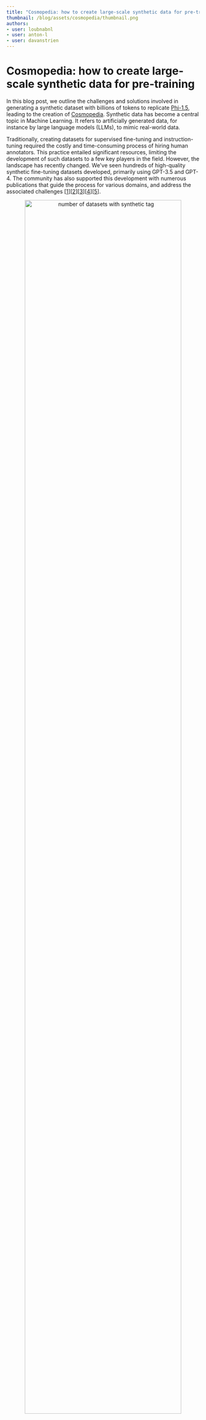 ```yaml
---
title: "Cosmopedia: how to create large-scale synthetic data for pre-training Large Language Models"
thumbnail: /blog/assets/cosmopedia/thumbnail.png
authors:
- user: loubnabnl
- user: anton-l
- user: davanstrien
---
```


# Cosmopedia: how to create large-scale synthetic data for pre-training

In this blog post, we outline the challenges and solutions involved in generating a synthetic dataset with billions of tokens to replicate [Phi-1.5](https://arxiv.org/abs/2309.05463), leading to the creation of [Cosmopedia](https://huggingface.co/datasets/HuggingFaceTB/cosmopedia). Synthetic data has become a central topic in Machine Learning.  It refers to artificially generated data, for instance by large language models (LLMs), to mimic real-world data. 

Traditionally, creating datasets for supervised fine-tuning and instruction-tuning required the costly and time-consuming process of hiring human annotators. This practice entailed significant resources, limiting the development of such datasets to a few key players in the field. However, the landscape has recently changed. We've seen hundreds of high-quality synthetic fine-tuning datasets developed, primarily using GPT-3.5 and GPT-4. The community has also supported this development with numerous publications that guide the process for various domains, and address the associated challenges [[1](https://arxiv.org/abs/2305.14233)][[2](https://arxiv.org/abs/2312.02120)][[3](https://arxiv.org/abs/2402.10176)][[4](https://arxiv.org/abs/2304.12244)][[5](https://huggingface.co/blog/synthetic-data-save-costs)].

<p align="center">
 <img src="https://huggingface.co/datasets/HuggingFaceTB/images/resolve/main/cosmopedia/data.png" alt="number of datasets with synthetic tag" style="width: 90%; height: auto;"><br>
<em>Figure 1. Datasets on Hugging Face hub with the tag synthetic.</em>
</p>

However, this is not another blog post on generating synthetic instruction-tuning datasets, a subject the community is already extensively exploring. We focus on scaling from a **few thousand** to **millions** of samples that can be used for **pre-training LLMs from scratch**. This presents a unique set of challenges. 

## Why Cosmopedia?

Microsoft pushed this field with their series of Phi models [[6](https://arxiv.org/abs/2306.11644)][[7](https://arxiv.org/abs/2309.05463)][[8](https://www.microsoft.com/en-us/research/blog/phi-2-the-surprising-power-of-small-language-models/)], which were predominantly trained on synthetic data. They surpassed larger models that were trained much longer on web datasets. [Phi-2](https://huggingface.co/microsoft/phi-2) was downloaded over 617k times in the past month and is among the top 20 most-liked models on the Hugging Face hub.

While the technical reports of the Phi models, such as the [“Textbooks Are All You Need”](https://arxiv.org/abs/2306.11644) paper, shed light on the models’ remarkable performance and creation, they leave out substantial details regarding the curation of their synthetic training datasets. Furthermore, the datasets themselves are not released. This sparks debate among enthusiasts and skeptics alike. Some praise the models' capabilities, while critics argue they may simply be overfitting benchmarks; some of them even label the approach of pre-training models on synthetic data as [« garbage in, garbage out»](https://x.com/Grady_Booch/status/1760042033761378431?s=20). Yet, the idea of having full control over the data generation process and replicating the high-performance of Phi models is intriguing and worth exploring.

This is the motivation for developing [Cosmopedia](https://huggingface.co/datasets/HuggingFaceTB/cosmopedia), which aims to reproduce the training data used for Phi1.5. In this post we share our initial findings and discuss some plans to improve on the current dataset. We delve into the methodology for creating the dataset, offering an in-depth look at the approach to prompt curation and the technical stack. Cosmopedia is fully open: we release the [code](https://github.com/huggingface/cosmopedia) for our end-to-end pipeline, the [dataset](https://huggingface.co/datasets/HuggingFaceTB/cosmopedia), and a 1B model trained on it called [cosmo-1b](https://huggingface.co/HuggingFaceTB/cosmo-1b). This enables the community to reproduce the results and build upon them.

## Behind the scenes of Cosmopedia’s creation

Besides the lack of information about the creation of the Phi datasets, another downside is that they use proprietary models to generate the data. To address these shortcomings, we introduce Cosmopedia, a dataset of synthetic textbooks, blog posts, stories, posts, and WikiHow articles generated by [Mixtral-8x7B-Instruct-v0.1](https://huggingface.co/mistralai/Mixtral-8x7B-Instruct-v0.1). It contains over 30 million files and 25 billion tokens, making it the largest open synthetic dataset to date.

Heads up: If you are anticipating tales about deploying large-scale generation tasks across hundreds of H100 GPUs, in reality most of the time for Cosmopedia was spent on meticulous prompt engineering.

### Prompts curation

Generating synthetic data might seem straightforward, but maintaining diversity, which is crucial for optimal performance, becomes significantly challenging when scaling up. Therefore, it's essential to curate diverse prompts that cover a wide range of topics and minimize duplicate outputs, as we don’t want to spend compute on generating billions of textbooks only to discard most because they resemble each other closely. Before we launched the generation on hundreds of GPUs, we spent a lot of time iterating on the prompts with tools like [HuggingChat](https://huggingface.co/chat/). In this section, we'll go over the process of creating over 30 million prompts for Cosmopedia, spanning hundreds of topics and achieving less than 1% duplicate content.

Cosmopedia aims to generate a vast quantity of high-quality synthetic data with broad topic coverage. According to the Phi-1.5 [technical report](https://arxiv.org/abs/2309.05463), the authors curated 20,000 topics to produce 20 billion tokens of synthetic textbooks while using samples from web datasets for diversity, stating: 

> We carefully selected 20K topics to seed the generation of this new synthetic data. In our generation prompts, we use samples from web datasets for diversity.
> 

Assuming an average file length of 1000 tokens, this suggests using approximately 20 million distinct prompts. However, the methodology behind combining topics and web samples for increased diversity remains unclear.

We combine two approaches to build Cosmopedia’s prompts: conditioning on curated sources and conditioning on web data. We refer to the source of the data we condition on as “seed data”.

<p align="center">
 <img src="https://huggingface.co/datasets/HuggingFaceTB/images/resolve/main/cosmopedia/piecharts.png" alt="piecharts of data sources"  style="width: 90%; height: auto;"><br>
<em>Figure 2. The distribution of data sources for building Cosmopedia prompts (left plot) and the distribution of sources inside the Curated sources category (right plot).</em>
</p>

#### Curated Sources

We use topics from reputable educational sources such as Stanford courses, Khan Academy, OpenStax, and WikiHow. These resources cover many valuable topics for an LLM to learn. For instance, we extracted the outlines of various Stanford courses and constructed prompts that request the model to generate textbooks for individual units within those courses. An example of such a prompt is illustrated in figure 3.

Although this approach yields high-quality content, its main limitation is scalability. We are constrained by the number of resources and the topics available within each source. For example, we can extract only 16,000 unique units from OpenStax and 250,000 from Stanford. Considering our goal of generating 20 billion tokens, we need at least 20 million prompts!

##### Leverage diversity in audience and style

One strategy to increase the variety of generated samples is to leverage the diversity of audience and style: a single topic can be repurposed multiple times by altering the target audience (e.g., young children vs. college students) and the generation style (e.g., academic textbook vs. blog post). However, we discovered that simply modifying the prompt from "Write a detailed course unit for a textbook on 'Why Go To Space?' intended for college students" to "Write a detailed blog post on 'Why Go To Space?'" or "Write a textbook on 'Why Go To Space?' for young children" was insufficient to prevent a high rate of duplicate content. To mitigate this, we emphasized changes in audience and style, providing specific instructions on how the format and content should differ.

Figure 3 illustrates how we adapt a prompt based on the same topic for different audiences.

<p align="center">
 <img src="https://huggingface.co/datasets/HuggingFaceTB/images/resolve/main/cosmopedia/textbooks.png" alt="comparison of prompts" style="width: 90%; height: auto;"><br>
<em>Figure 3. Prompts for generating the same textbook for young children vs for professionals and researchers vs for high school students.</em>
</p>

By targeting four different audiences (young children, high school students, college students, researchers) and leveraging three generation styles (textbooks, blog posts, wikiHow articles), we can get up to 12 times the number of prompts. However, we might want to include other topics not covered in these resources, and the small volume of these sources still limits this approach and is very far from the 20+ million prompts we are targeting. That’s when web data comes in handy; what if we were to generate textbooks covering all the web topics? In the next section, we’ll explain how we selected topics and used web data to build millions of prompts.

#### Web data

Using web data to construct prompts proved to be the most scalable, contributing to over 75% of the prompts used in Cosmopedia. We clustered millions of web samples, using a dataset like [RefinedWeb](https://huggingface.co/datasets/tiiuae/falcon-refinedweb), into 145 clusters, and identified the topic of each cluster by providing extracts from 10 random samples and asking Mixtral to find their common topic. More details on this clustering are available in the Technical Stack section.

We inspected the clusters and excluded any deemed of low educational value. Examples of removed content include explicit adult material, celebrity gossip, and obituaries. The full list of the 130 topics retained and those removed can be found [here](https://github.com/huggingface/cosmopedia/blob/dd5cd1f7fcfae255c9cfbe704ba2187965523457/prompts/web_samples/filter_and_classify_clusters.py).

We then built prompts by instructing the model to generate a textbook related to a web sample within the scope of the topic it belongs to based on the clustering. Figure 4 provides an example of a web-based prompt. To enhance diversity and account for any incompleteness in topic labeling, we condition the prompts on the topic only 50% of the time, and change the audience and generation styles, as explained in the previous section. We ultimately built 23 million prompts using this approach. Figure 5 shows the final distribution of seed data, generation formats, and audiences in Cosmopedia.

<p align="center">
 <img src="https://huggingface.co/datasets/HuggingFaceTB/images/resolve/main/cosmopedia/web_samples.png" alt="web prompt" style="width: 90%; height: auto;"><br>
<em>Figure 4. Example of a web extract and the associated prompt.</em>
</p>

<p align="center">
 <img src="https://huggingface.co/datasets/HuggingFaceTB/images/resolve/main/cosmopedia/histograms.png" alt="histogram" style="width: 90%; height: auto;"><br>
<em>Figure 5. The distribution of seed data, generation format and target audiences in Cosmopedia dataset.</em>
</p>

In addition to random web files, we used samples from AutoMathText, a carefully curated dataset of Mathematical texts with the goal of including more scientific content.

#### Instruction datasets and stories

In our initial assessments of models trained using the generated textbooks, we observed a lack of common sense and fundamental knowledge typical of grade school education. To address this, we created stories incorporating day-to-day knowledge and basic common sense using texts from the UltraChat and OpenHermes2.5 instruction-tuning datasets as seed data for the prompts. These datasets span a broad range of subjects. For instance, from UltraChat, we used the "Questions about the world" subset, which covers 30 meta-concepts about the world. For OpenHermes2.5, another diverse and high-quality instruction-tuning dataset, we omitted sources and categories unsuitable for storytelling, such as glaive-code-assist for programming and camelai for advanced chemistry. Figure 6 shows examples of prompts we used to generate these stories.

<p align="center">
 <img src="https://huggingface.co/datasets/HuggingFaceTB/images/resolve/main/cosmopedia/stories.png" alt="stories prompts" style="width: 90%; height: auto;"><br>
<em>Figure 6. Prompts for generating stories from UltraChat and OpenHermes samples for young children vs a general audience vs reddit forums.</em>
</p>

That's the end of our prompt engineering story for building 30+ million diverse prompts that provide content with very few duplicates. The figure below shows the clusters present in Cosmopedia, this distribution resembles the clusters in the web data.

<p align="center">
 <img src="https://huggingface.co/datasets/HuggingFaceTB/images/resolve/main/cosmopedia/clusters.png" alt="clusters" style="width: 90%; height: auto;"><br>
<em>Figure 7. The clusters of Cosmopedia, annotated using Mixtral.</em>
</p>


You can use the dataset [viewer](https://huggingface.co/datasets/HuggingFaceTB/cosmopedia/viewer/stanford) to investigate the dataset yourself:

<p align="center">
 <img src="https://huggingface.co/datasets/HuggingFaceTB/images/resolve/main/cosmopedia/viewer.png" alt="dataset viewer" style="width: 90%; height: auto;"><br>
 <em>Figure 8. Cosmopedia's dataset viewer.</em>
</p>

### Technical stack

We release all the code used to build Cosmopedia in: [https://github.com/huggingface/cosmopedia](https://github.com/huggingface/cosmopedia)

In this section we'll highlight the technical stack used for text clustering, text generation at scale and for training cosmo-1b model.

#### Topics clustering

We used [text-clustering](https://github.com/huggingface/text-clustering/) repository to implement the topic clustering for the web data used in Cosmopedia prompts. The plot below illustrates the pipeline for finding and labeling the clusters. We additionally asked Mixtral to give the cluster an educational score out of 10 in the labeling step; this helped us in the topics inspection step. You can find a demo of the web clusters and their scores in this [demo](https://huggingface.co/spaces/HuggingFaceTB/inspect_web_clusters).

<p align="center">
 <img src="https://huggingface.co/datasets/HuggingFaceTB/images/resolve/main/cosmopedia/text_clustering.png" alt="text-clustering" style="width: 60%; height: auto;"><br>
 <em>Figure 9. The pipleline of text-clustering.</em>
</p>

#### Textbooks generation at scale

We leverage the [llm-swarm](https://github.com/huggingface/llm-swarm) library to generate 25 billion tokens of synthetic content using  [Mixtral-8x7B-Instruct-v0.1](https://huggingface.co/mistralai/Mixtral-8x7B-Instruct-v0.1). This is a scalable synthetic data generation tool using local LLMs or inference endpoints on the Hugging Face Hub. It supports [TGI](https://github.com/huggingface/text-generation-inference) and [vLLM](https://github.com/vllm-project/vllm) inference libraries. We deployed Mixtral-8x7B locally on H100 GPUs from the Hugging Face Science cluster with TGI. The total compute time for generating Cosmopedia was over 10k GPU hours.

Here's an example to run generations with Mixtral on 100k Cosmopedia prompts using 2 TGI instances on a Slurm cluster:
```bash
# clone the repo and follow installation requirements 
cd llm-swarm
python ./examples/textbooks/generate_synthetic_textbooks.py \
    --model mistralai/Mixtral-8x7B-Instruct-v0.1 \
    --instances 2 \
    --prompts_dataset "HuggingFaceTB/cosmopedia-100k" \
    --prompt_column prompt \
    --max_samples -1 \
    --checkpoint_path "./tests_data" \
    --repo_id "HuggingFaceTB/generations_cosmopedia_100k" \
    --checkpoint_interval 500
```

You can even track the generations with `wandb` to monitor the throughput and number of generated tokens.
<p align="center">
 <img src="https://huggingface.co/datasets/HuggingFaceTB/images/resolve/main/cosmopedia/wandb.png" alt="text-clustering" style="width: 60%; height: auto;"><br>
 <em>Figure 10. Wandb plots for an llm-swarm run.</em>
</p>

**Note:**
We used HuggingChat for the initial iterations on the prompts. Then, we generated a few hundred samples for each prompt using `llm-swarm` to spot unusual patterns. For instance, the model used very similar introductory phrases for textbooks and frequently began stories with the same phrases, like "Once upon a time" and "The sun hung low in the sky". Explicitly asking the model to avoid these introductory statements and to be creative fixed the issue; they were still used but less frequently.

#### Benchmark decontamination

Given that we generate synthetic data, there is a possibility of benchmark contamination within the seed samples or the model's training data. To address this, we implement a decontamination pipeline to ensure our dataset is free of any samples from the test benchmarks.

Similar to Phi-1, we identify potentially contaminated samples using a 10-gram overlap. After retrieving the candidates,  we employ [`difflib.SequenceMatcher`](https://docs.python.org/3/library/difflib.html) to compare the dataset sample against the benchmark sample. If the ratio of `len(matched_substrings)` to `len(benchmark_sample)` exceeds 0.5, we discard the sample. This decontamination process is applied across all benchmarks evaluated with the Cosmo-1B model, including MMLU, HellaSwag, PIQA, SIQA, Winogrande, OpenBookQA, ARC-Easy, and ARC-Challenge.

We report the number of contaminated samples removed from each dataset split, as well as the number of unique benchmark samples that they correspond to (in brackets):

<div align="center">
 
| Dataset group | ARC | BoolQ | HellaSwag | PIQA |
| --- | --- | --- | --- | --- |
| web data + stanford + openstax | 49 (16) | 386 (41) | 6 (5) | 5 (3) |
| auto_math_text + khanacademy | 17 (6) | 34 (7) | 1 (1) | 0 (0) |
| stories | 53 (32) | 27 (21) | 3 (3) | 6 (4) |

</div>

We find less than 4 contaminated samples for MMLU, OpenBookQA and WinoGrande.

#### Training stack

We trained a 1B LLM using Llama2 architecure on Cosmopedia to assess its quality: [https://huggingface.co/HuggingFaceTB/cosmo-1b](https://huggingface.co/HuggingFaceTB/cosmo-1b).

We used [datatrove](https://github.com/huggingface/datatrove) library for data deduplication and tokenization, [nanotron](https://github.com/huggingface/nanotron/tree/main) for model training, and [lighteval](https://github.com/huggingface/lighteval-harness) for evaluation.

The model performs better than TinyLlama 1.1B on ARC-easy, ARC-challenge, OpenBookQA, and MMLU and is comparable to Qwen-1.5-1B on ARC-challenge and OpenBookQA. However, we notice some performance gaps compared to Phi-1.5, suggesting a better synthetic generation quality, which can be related to the LLM used for generation, topic coverage, or prompts.

<p align="center">
 <img src="https://huggingface.co/datasets/HuggingFaceTB/images/resolve/main/cosmopedia/evals.png" alt="evaluation results" style="width: 60%; height: auto;"><br>
 <em>Figure 10. Evaluation results of Cosmo-1B.</em>
</p>

## Conclusion & next steps

In this blog, we outlined our approach for creating Cosmopedia, a large synthetic dataset designed for pre-training models, with the goal of replicating the Phi datasets. We highlighted the significance of meticulously crafting prompts to cover a wide range of topics, ensuring the generation of diverse content. Additionally, we have shared and open-sourced our technical stack, which allows for scaling the generation process across hundreds of GPUs.

However, this is just the initial version of Cosmopedia, and we are actively working on enhancing the quality of the generated content. The accuracy and reliability of the generations largely depends on the model used in the generation.  Specifically, Mixtral may sometimes hallucinate and produce incorrect information, for example when it comes to historical facts or mathematical reasoning within the AutoMathText and KhanAcademy subsets. One strategy to mitigate the issue of hallucinations is the use of retrieval augmented generation (RAG). This involves retrieving information related to the seed sample, for example from Wikipedia, and incorporating it into the context. Hallucination measurement methods could also help assess which topics or domains suffer the most from it [[9]](https://arxiv.org/abs/2303.08896). It would also be interesting to compare Mixtral’s generations to other open models.

The potential for synthetic data is immense, and we are eager to see what the community will build on top of Cosmopedia. 

## References

[1] Ding et al. Enhancing Chat Language Models by Scaling High-quality Instructional Conversations. URL  [https://arxiv.org/abs/2305.14233](https://arxiv.org/abs/2305.14233)

[2] Wei et al. Magicoder: Source Code Is All You Need. URL [https://arxiv.org/abs/2312.02120](https://arxiv.org/abs/2312.02120)

[3] Toshniwal et al. OpenMathInstruct-1: A 1.8 Million Math Instruction Tuning Dataset. URL [https://arxiv.org/abs/2402.10176](https://arxiv.org/abs/2402.10176)

[4] Xu et al. WizardLM: Empowering Large Language Models to Follow Complex Instructions. URL [https://arxiv.org/abs/2304.12244](https://arxiv.org/abs/2304.12244)

[5] Moritz Laurer. Synthetic data: save money, time and carbon with open source. URL [https://huggingface.co/blog/synthetic-data-save-cost](https://huggingface.co/blog/synthetic-data-save-cost)

[6] Gunasekar et al. Textbooks Are All You Need. URL  [https://arxiv.org/abs/2306.11644](https://arxiv.org/abs/2306.11644)

[7] Li et al. Textbooks are all you need ii: phi-1.5 technical report. URL [https://arxiv.org/abs/2309.05463](https://arxiv.org/abs/2309.05463)

[8] Phi-2 blog post. URL [https://www.microsoft.com/en-us/research/blog/phi-2-the-surprising-power-of-small-language-models/](https://www.microsoft.com/en-us/research/blog/phi-2-the-surprising-power-of-small-language-models/)

[9] Manakul, Potsawee and Liusie, Adian and Gales, Mark JF.  Selfcheckgpt: Zero-resource black-box hallucination detection for generative large language models. URL [https://arxiv.org/abs/2303.08896](https://arxiv.org/abs/2303.08896)

